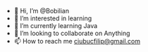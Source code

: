 - 👋 Hi, I’m @Bobilian
- 👀 I’m interested in learning 
- 🌱 I’m currently learning Java
- 💞️ I’m looking to collaborate on Anything
- 📫 How to reach me ciubucfilip@gmail.com

<!---
Bobilian/Bobilian is a ✨ special ✨ repository because its `README.md` (this file) appears on your GitHub profile.
You can click the Preview link to take a look at your changes.
--->
